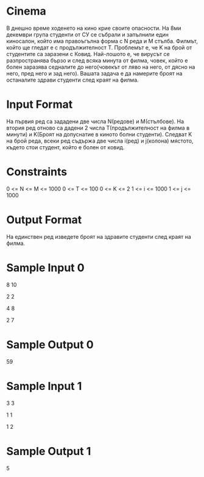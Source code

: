 # Cinema

В днешно време ходенето на кино крие своите опасности. На 8ми декември група студенти от СУ се събрали и запълнили един киносалон, който има правоъгълна форма с N реда и M стълба. Филмът, който ще гледат е с продължителност T. Проблемът е, че K на брой от студентите са заразени с Ковид. Най-лошото е, че вирусът се разпространява бързо и след всяка минута от филма, човек, който е болен заразява седналите до него(човекът от ляво на него, от дясно на него, пред него и зад него). Вашата задача е да намерите броят на останалите здрави студенти след краят на филма.

# Input Format 

На първия ред са зададени две числа N(редове) и M(стълбове). На втория ред отново са дадени 2 числа T(продължителност на филма в минути) и K(Броят на допуснатие в киното болни студенти). Следват K на брой реда, всеки ред съдържа две числа i(ред) и j(колона) мястото, където стои студент, който е болен от ковид.

# Constraints 
0 <= N <= M <= 1000
0 <= T <= 100
0 <= K <= 2
1 <= i <= 1000
1 <= j <= 1000

# Output Format 
На единствен ред изведете броят на здравите студенти след краят на филма.

# Sample Input 0
8 10

2 2

4 8

2 7

# Sample Output 0
59

# Sample Input 1
3 3

1 1

1 2

# Sample Output 1 
5
